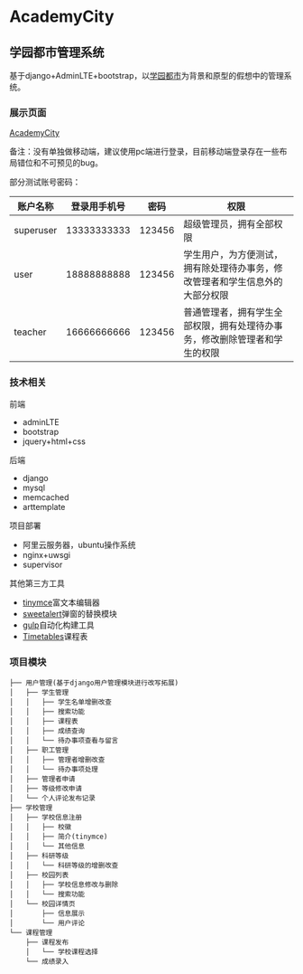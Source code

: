 # AcademyCity

## 学园都市管理系统

基于django+AdminLTE+bootstrap，以[学园都市]([https://baike.baidu.com/item/%E5%AD%A6%E5%9B%AD%E9%83%BD%E5%B8%82/10653393?fr=aladdin](https://baike.baidu.com/item/学园都市/10653393?fr=aladdin))为背景和原型的假想中的管理系统。

### 展示页面

[AcademyCity](http://59.110.26.52/)

备注：没有单独做移动端，建议使用pc端进行登录，目前移动端登录存在一些布局错位和不可预见的bug。

部分测试账号密码：

| 账户名称  | 登录用手机号 | 密码   | 权限                                                         |
| --------- | ------------ | ------ | ------------------------------------------------------------ |
| superuser | 13333333333  | 123456 | 超级管理员，拥有全部权限                                     |
| user      | 18888888888  | 123456 | 学生用户，为方便测试，拥有除处理待办事务，修改管理者和学生信息外的大部分权限 |
| teacher   | 16666666666  | 123456 | 普通管理者，拥有学生全部权限，拥有处理待办事务，修改删除管理者和学生的权限 |

### 技术相关

前端

+ adminLTE
+ bootstrap
+ jquery+html+css

后端

+ django
+ mysql
+ memcached
+ arttemplate

项目部署

+ 阿里云服务器，ubuntu操作系统
+ nginx+uwsgi
+ supervisor

其他第三方工具

+ [tinymce](http://tinymce.ax-z.cn/)富文本编辑器
+ [sweetalert](https://www.sweetalert.cn/guides.html#getting-started)弹窗的替换模块
+ [gulp](https://www.gulpjs.com.cn/)自动化构建工具
+ [Timetables](https://github.com/Hzy0913/Timetable)课程表

### 项目模块

```
├── 用户管理(基于django用户管理模块进行改写拓展)
│   ├── 学生管理
│   │   ├── 学生名单增删改查
│	│	├── 搜索功能
│   │ 	├── 课程表
│   │ 	├── 成绩查询
│   │	└── 待办事项查看与留言
│  	├── 职工管理
│   │	├── 管理者增删改查
│   │	└── 待办事项处理
│  	├── 管理者申请
│  	├── 等级修改申请
│  	└── 个人评论发布记录
├── 学校管理
│  	├── 学校信息注册
│   │	├── 校徽
│   │	├── 简介(tinymce)
│   │	└── 其他信息
│  	├── 科研等级
│   │	└── 科研等级的增删改查
│  	├── 校园列表
│   │	├── 学校信息修改与删除
│   │	└── 搜索功能
│  	└── 校园详情页
│		├── 信息展示
│    	└── 用户评论
└── 课程管理
   	├── 课程发布
    │	└── 学校课程选择
   	└── 成绩录入
```



